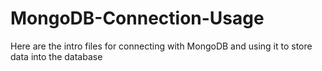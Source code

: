 # MongoDB-Connection-Usage
Here are the intro files for connecting with MongoDB and using it to store data into the database
